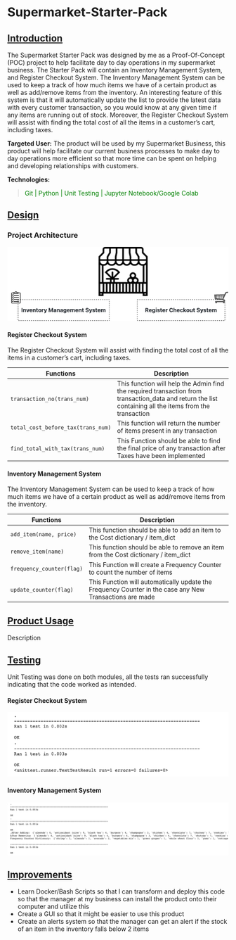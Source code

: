 # Supermarket-Starter-Pack
## <ins> Introduction

The Supermarket Starter Pack was designed by me as a Proof-Of-Concept (POC) project to help facilitate day to day operations in my supermarket business. The Starter Pack will contain an Inventory Management System, and Register Checkout System. The Inventory Management System can be used to keep a track of how much items we have of a certain product as well as add/remove items from the inventory. An interesting feature of this system is that it will automatically update the list to provide the latest data with every customer transaction, so you would know at any given time if any items are running out of stock. Moreover, the Register Checkout System will assist with finding the total cost of all the items in a customer’s cart, including taxes. 

__Targeted User:__ The product will be used by my Supermarket Business, this product will help facilitate our current business processes to make day to day operations more efficient so that more time can be spent on helping and developing relationships with customers. 

__Technologies:__
> <span style = "color:green"> Git | Python | Unit Testing | Jupyter Notebook/Google Colab </span>

## <ins> Design
### Project Architecture

![my image](./assets/architecture.png)

#### Register Checkout System
The Register Checkout System will assist with finding the total cost of all the items in a customer’s cart, including taxes.

| Functions         | Description |
|-------------------|-----------|
| `transaction_no(trans_num)`      |  This function will help the Admin find the required transaction from transaction_data and return the list containing all the items from the transaction |
| `total_cost_before_tax(trans_num)`  | This function will return the number of items present in any transaction        |
| `find_total_with_tax(trans_num)`    | This Function should be able to find the final price of any transaction after Taxes have been implemented         |

#### Inventory Management System
The Inventory Management System can be used to keep a track of how much items we have of a certain product as well as add/remove items from the inventory.

| Functions         | Description |
|-------------------|-----------|
| `add_item(name, price)`    |  This function should be able to add an item to the Cost dictionary / item_dict |
| `remove_item(name)`  | This function should be able to remove an item from the Cost dictionary / item_dict       |
| `frequency_counter(flag)`    | This Function will create a Frequency Counter to count the number of items       |
| `update_counter(flag)`    |  This Function will automatically update the Frequency Counter in the case any New Transactions are made      |

## <ins> Product Usage

Description

## <ins> Testing

Unit Testing was done on both modules, all the tests ran successfully indicating that the code worked as intended.

#### Register Checkout System

![my image](./assets/checkout_counter_test.png)

#### Inventory Management System

![my image](./assets/inventory_managment_test.png)

## <ins> Improvements
- Learn Docker/Bash Scripts so that I can transform and deploy this code so that the manager at my business can install the product onto their computer and utilize this
- Create a GUI so that it might be easier to use this product
- Create an alerts system so that the manager can get an alert if the stock of an item in the inventory falls below 2 items 